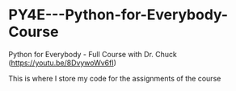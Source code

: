 # PY4E---Python-for-Everybody-Course
Python for Everybody - Full Course with Dr. Chuck (https://youtu.be/8DvywoWv6fI)

This is where I store my code for the assignments of the course
